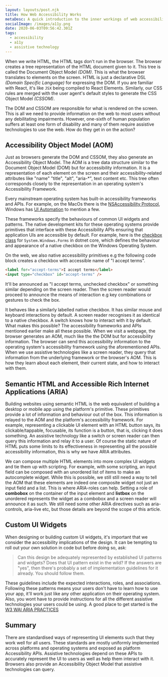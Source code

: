 ```yaml
---
layout: layouts/post.njk
title: How Web Accessibility Works
metaDesc: A quick introduction to the inner workings of web accessibility.
socialImage: /images/a11y.png
date: 2020-06-03T09:56:42.301Z
tags:
  - accessibility
  - a11y
  - assistive technology
---
```

When we write HTML, the HTML tags don't run in the browser. The browser creates a tree representation of the HTML document given to it. This tree is called the Document Object Model *(DOM)*. This is what the browser translates to elements on the screen. HTML is just a declarative DSL *(Domain Specific Language)* for expressing the DOM. If you are familiar with React, it's like `JSX` being compiled to React Elements. Similarly, our CSS rules are merged with the user agent's default styles to generate the CSS Object Model *(CSSOM)*.

The DOM and CSSOM are responsible for what is rendered on the screen. This is all we need to provide information on the web to most users without any debilitating impairments. However, one-sixth of human population suffers at least one form of disability and many of them require assistive technologies to use the web. How do they get in on the action?

## Accessibility Object Model (AOM)

Just as browsers generate the DOM and CSSOM, they also generate an Accessibility Object Model. The AOM is a tree data structure similar to the Document Object Model (DOM) but for accessibility information. It is a representation of each element on the screen and their accessibility-related attributes like "name" "title", "alt", "aria-*", text content etc. This tree often corresponds closely to the representation in an operating system's Accessibility Framework.

Every mainstream operating system has built-in accessibility frameworks and APIs. For example, on the MacOs there is the [NSAccessibility Protocol](https://developer.apple.com/documentation/appkit/nsaccessibilityprotocol), Windows has [UI Automation](https://docs.microsoft.com/en-us/windows/win32/winauto/entry-uiauto-win32) to mention a few. 

These frameworks specify the behaviours of common UI widgets and patterns. The native development kits for these operating systems provide primitives that interface with these Accessibility APIs ensuring that application UIs are accessible by default. For example, here is the [checkbox class](https://docs.microsoft.com/en-us/dotnet/api/system.windows.forms.checkbox?view=netcore-3.1) for `System.Windows.Forms` in dotnet core, which defines the behaviour and appearance of a native checkbox on the Windows Operating System.

On the web, we also native accessibility primitives e.g the following code block creates a checkbox with accessible name of "I accept terms". 

```html
<label for="accept-terms">I accept terms</label>
<input type="checkbox" id="accept-terms" />
```

It'll be announced as "I accept terms, unchecked checkbox" or something similar depending on the screen reader. Then the screen reader would proceed to announce the means of interaction e.g key combinations or gestures to check the box. 

It behaves like a similarly labelled native checkbox. It has similar mouse and keyboard interactions by default. A screen reader recognises it as identical to a native checkbox. A switch knows how to interact with it by default. What makes this possible? The accessibility frameworks and APIs mentioned earlier make all these possible. When we visit a webpage, the browser generates an AOM, much like the the DOM but for accessibility information. The browser can send this accessibility information to the operating system's accessibility framework using the aforementioned APIs. When we use assistive technologies like a screen reader, they query that information from the underlying framework or the browser's AOM. This is how they learn about each element, their current state, and how to interact with them.

## Semantic HTML and  Accessible Rich Internet Applications (ARIA)

Building websites using semantic HTML is the web equivalent of building a desktop or mobile app using the platform's primitive. These primitives provide a lot of information and behaviour out of the box. This information is relayed to the AOM and the platform's accessibility framework. For example, representing a clickable UI element with an HTML button says, its clickable/tappable, focusable, its function is a button, that is, clicking it does something. An assistive technology like a switch or screen reader can then query this information and relay it to a user. Of course the static nature of HTML puts some limits to its effectiveness in representing all the possible accessibility information, this is why we have ARIA attributes.

We can compose multiple HTML elements into more complex UI widgets and tie them up with scripting. For example, with some scripting, an input field can be composed with an unordered list of items to make an autocomplete widget. While this is possible, we still still need a way to tell the AOM that these elements are indeed one composite widget not just an input field and a list. This is where ARIA-roles can help. Setting a role of **combobox** on the container of the input element and **listbox** on the unordered represents the widget as a combobox and a screen reader will announce it as such. We still need some other ARIA directives such as aria-controls, aria-live etc, but those details are beyond the scope of this article.

## Custom UI Widgets

When designing or building custom UI widgets, it's important that we consider the accessibility implications of the design. It can be tempting to roll out your own solution in code but before doing so, ask: 

> Can this design be adequately represented by established UI patterns and widgets? Does that UI pattern exist in the wild?
If the answers are "yes", then there's probably a set of implementation guidelines for it already. You should follow them.

These guidelines include the expected interactions, roles, and associations. Following these patterns means your users don't have to learn how to use your app, it'll work just like any other application on their operating system. Also, you wont have to provide instructions for all the different assistive technologies your users could be using. A good place to get started is the [W3 WAI ARIA PRACTICES](https://www.w3.org/TR/wai-aria-practices/)

## Summary

There are standardised ways of representing UI elements such that they work well for all users. These standards are mostly uniformly implemented across platforms and operating systems and exposed as platform Accessibility APIs. Assistive technologies depend on these APIs to accurately represent the UI to users as well as help them interact with it. Browsers also provide an Accessibility Object Model that assistive technologies can query.